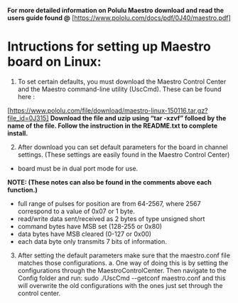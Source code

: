 **For more detailed information on Polulu Maestro download and read the users guide found @** [https://www.pololu.com/docs/pdf/0J40/maestro.pdf]

# Intructions for setting up Maestro board on Linux:

1. To set certain defaults, you must download the Maestro Control Center and the Maestro command-line utility (UscCmd). These can be found here :

[https://www.pololu.com/file/download/maestro-linux-150116.tar.gz?file_id=0J315] **Download the file and uzip using “tar -xzvf” folloed by the name of the file. Follow the instruction in the README.txt to complete install.**


2. After download you can set default parameters for the board in channel settings. (These settings are easily found in the Maestro Control Center)
- board must be in dual port mode for use.

**NOTE: (These notes can also be found in the comments above each function.)**
- full range of pulses for position are from 64-2567, where 2567 correspond to a value of 0x07 or 1 byte. 
- read/write data sent/received as 2 bytes of type unsigned short
- command bytes have MSB set (128-255 or 0x80)
- data bytes have MSB cleared (0-127 or 0x00)
- each data byte only transmits 7 bits of information.

3. After setting the default parameters make sure that the maestro.conf file matches those configurations. 
	a. One way of doing this is by setting the configurations through the MaestroControlCenter.  Then navigate to the Config folder and run: sudo ./UscCmd --getconf maestro.conf and this will overwrite the old configurations with the ones just set through the control center.

